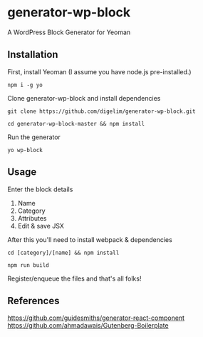 # generator-wp-block
A WordPress Block Generator for Yeoman

## Installation

First, install Yeoman (I assume you have node.js pre-installed.)

`npm i -g yo`

Clone generator-wp-block and install dependencies

`git clone https://github.com/digelim/generator-wp-block.git`

`cd generator-wp-block-master && npm install`

Run the generator

`yo wp-block`

## Usage
Enter the block details

1. Name
2. Category
3. Attributes
3. Edit & save JSX

After this you'll need to install webpack & dependencies

`cd [category]/[name] && npm install`


`npm run build`

Register/enqueue the files and that's all folks!


## References
https://github.com/guidesmiths/generator-react-component
https://github.com/ahmadawais/Gutenberg-Boilerplate
